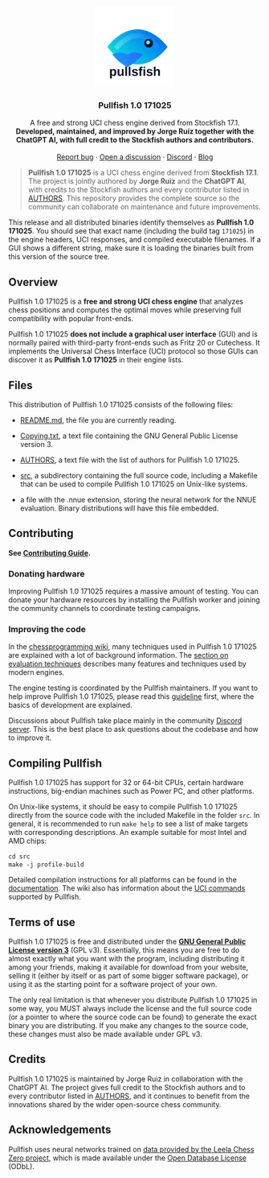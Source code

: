 <div align="center">

  <img src="assets/pullsfish-logo.svg" alt="Pullfish logo" width="160">

  <h3>Pullfish 1.0 171025</h3>

  A free and strong UCI chess engine derived from Stockfish 17.1.
  <br>
  <strong>Developed, maintained, and improved by Jorge Ruiz together with the ChatGPT AI, with full credit to the Stockfish authors and contributors.</strong>
  <br>
  <br>
  <a href="https://github.com/jorgeluisruiz/pullfish/issues/new">Report bug</a>
  ·
  <a href="https://github.com/jorgeluisruiz/pullfish/discussions/new">Open a discussion</a>
  ·
  <a href="https://discord.gg/GWDRS3kU6R">Discord</a>
  ·
  <a href="https://pullfish.org/blog">Blog</a>

</div>

> **Pullfish 1.0 171025** is a UCI chess engine derived from **Stockfish 17.1**. The
> project is jointly authored by **Jorge Ruiz** and the **ChatGPT AI**, with
> credits to the Stockfish authors and every contributor listed in
> [AUTHORS](AUTHORS). This repository provides the complete source so the
> community can collaborate on maintenance and future improvements.

This release and all distributed binaries identify themselves as **Pullfish 1.0 171025**.
You should see that exact name (including the build tag `171025`) in the engine
headers, UCI responses, and compiled executable filenames. If a GUI shows a
different string, make sure it is loading the binaries built from this version
of the source tree.

## Overview

Pullfish 1.0 171025 is a **free and strong UCI chess engine** that analyzes chess positions
and computes the optimal moves while preserving full compatibility with popular
front-ends.

Pullfish 1.0 171025 **does not include a graphical user interface** (GUI) and is normally
paired with third-party front-ends such as Fritz 20 or Cutechess. It implements
the Universal Chess Interface (UCI) protocol so those GUIs can discover it as
**Pullfish 1.0 171025** in their engine lists.

## Files

This distribution of Pullfish 1.0 171025 consists of the following files:

  * [README.md](README.md), the file you are currently reading.

  * [Copying.txt](Copying.txt), a text file containing the GNU General Public
    License version 3.

  * [AUTHORS](AUTHORS), a text file with the list of authors for Pullfish 1.0 171025.

  * [src](src), a subdirectory containing the full source code, including a
    Makefile that can be used to compile Pullfish 1.0 171025 on Unix-like systems.

  * a file with the .nnue extension, storing the neural network for the NNUE
    evaluation. Binary distributions will have this file embedded.

## Contributing

__See [Contributing Guide](CONTRIBUTING.md).__

### Donating hardware

Improving Pullfish 1.0 171025 requires a massive amount of testing. You can donate your
hardware resources by installing the Pullfish worker and joining the community
channels to coordinate testing campaigns.

### Improving the code

In the [chessprogramming wiki](https://www.chessprogramming.org/Main_Page), many
techniques used in Pullfish 1.0 171025 are explained with a lot of background information.
The [section on evaluation techniques](https://www.chessprogramming.org/Evaluation)
describes many features and techniques used by modern engines.

The engine testing is coordinated by the Pullfish maintainers. If you want to
help improve Pullfish 1.0 171025, please read this
[guideline](https://github.com/jorgeluisruiz/pullfish/wiki/Getting-Started)
first, where the basics of development are explained.

Discussions about Pullfish take place mainly in the community
[Discord server](https://discord.gg/GWDRS3kU6R). This is the best place to ask
questions about the codebase and how to improve it.

## Compiling Pullfish

Pullfish 1.0 171025 has support for 32 or 64-bit CPUs, certain hardware instructions,
big-endian machines such as Power PC, and other platforms.

On Unix-like systems, it should be easy to compile Pullfish 1.0 171025 directly from the
source code with the included Makefile in the folder `src`. In general, it is
recommended to run `make help` to see a list of make targets with corresponding
descriptions. An example suitable for most Intel and AMD chips:

```
cd src
make -j profile-build
```

Detailed compilation instructions for all platforms can be found in the
[documentation](https://github.com/jorgeluisruiz/pullfish/wiki/Compilation). The
wiki also has information about the
[UCI commands](https://github.com/jorgeluisruiz/pullfish/wiki/UCI-Commands)
supported by Pullfish.

## Terms of use

Pullfish 1.0 171025 is free and distributed under the
[**GNU General Public License version 3**](Copying.txt) (GPL v3). Essentially,
this means you are free to do almost exactly what you want with the program,
including distributing it among your friends, making it available for download
from your website, selling it (either by itself or as part of some bigger
software package), or using it as the starting point for a software project of
your own.

The only real limitation is that whenever you distribute Pullfish 1.0 171025 in some way,
you MUST always include the license and the full source code (or a pointer to
where the source code can be found) to generate the exact binary you are
distributing. If you make any changes to the source code, these changes must
also be made available under GPL v3.

## Credits

Pullfish 1.0 171025 is maintained by Jorge Ruiz in collaboration with the ChatGPT AI.
The project gives full credit to the Stockfish authors and to every contributor
listed in [AUTHORS](AUTHORS), and it continues to benefit from the innovations
shared by the wider open-source chess community.

## Acknowledgements

Pullfish uses neural networks trained on
[data provided by the Leela Chess Zero project](https://training.lczero.org/),
which is made available under the
[Open Database License](https://opendatacommons.org/licenses/odbl/) (ODbL).

